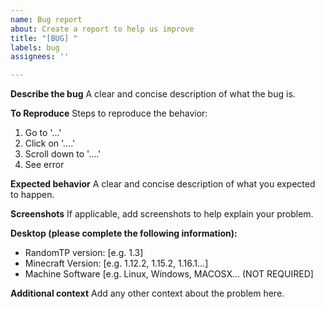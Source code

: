 ```yaml
---
name: Bug report
about: Create a report to help us improve
title: "[BUG] "
labels: bug
assignees: ''

---
```


**Describe the bug**
A clear and concise description of what the bug is.

**To Reproduce**
Steps to reproduce the behavior:
1. Go to '...'
2. Click on '....'
3. Scroll down to '....'
4. See error

**Expected behavior**
A clear and concise description of what you expected to happen.

**Screenshots**
If applicable, add screenshots to help explain your problem.

**Desktop (please complete the following information):**
 - RandomTP version: [e.g. 1.3]
 - Minecraft Version: [e.g. 1.12.2, 1.15.2, 1.16.1...]
 - Machine Software [e.g. Linux, Windows, MACOSX... (NOT REQUIRED]

**Additional context**
Add any other context about the problem here.
